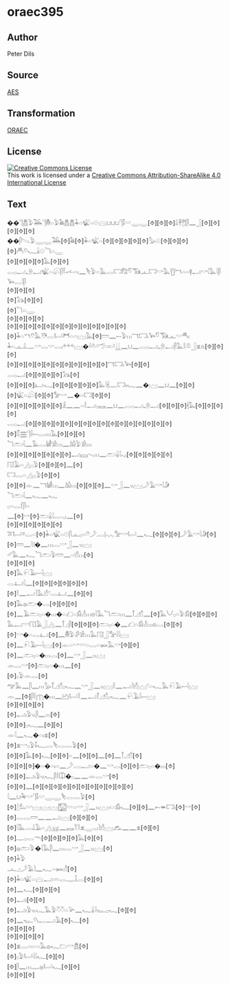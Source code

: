# oraec395

## Author

Peter Dils

## Source

[AES](https://github.com/simondschweitzer/aes)

## Transformation

[ORAEC](https://oraec.github.io/)

## License

<a rel="license" href="http://creativecommons.org/licenses/by-sa/4.0/"><img alt="Creative Commons License" style="border-width:0" src="https://i.creativecommons.org/l/by-sa/4.0/88x31.png" /></a><br />This work is licensed under a <a rel="license" href="http://creativecommons.org/licenses/by-sa/4.0/">Creative Commons Attribution-ShareAlike 4.0 International License</a>

## Text

��𓊹𓆣𓅱𓅒𓊹𓄟𓏏𓅱𓅉𓆣𓆣𓇓𓏏𓆤𓏏𓇳𓈍𓂓𓂓𓂓𓊹𓄤𓎟𓇾𓇾[⯑][⯑][⯑]𓏙𓋹𓊽𓌀𓋴𓈖𓃀[⯑][⯑][⯑][⯑][⯑]<br>
��𓋴𓌫𓅱𓇾𓇾𓅒[⯑]𓅉[⯑]𓇓𓏏𓆤𓏏[⯑][⯑][⯑][⯑][⯑]𓅭𓇳[⯑][⯑][⯑][⯑]𓄫𓄣𓆑𓏇𓇳𓆓𓏏𓇾<br>
[⯑][⯑][⯑][⯑]𓅓[⯑][⯑]<br>
𓂋𓊪𓂝𓄂𓂝𓆤𓏏𓋨𓋴𓍋𓌡𓏏𓏤𓈖𓌸𓅱𓏏𓅓𓂋𓉐𓀗𓎸𓃝𓊵𓉐𓎡𓅓𓊀𓎔𓏏𓏏𓊢𓂝𓎡𓇋𓅓𓇋𓋴𓅨𓂋𓇋𓋴<br>
[⯑][⯑][⯑]<br>
[⯑]𓃥[⯑][⯑]<br>
[⯑]𓆓𓏏𓇾<br>
[⯑][⯑][⯑][⯑]<br>
[⯑][⯑][⯑][⯑][⯑][⯑][⯑][⯑][⯑][⯑][⯑][⯑][⯑][⯑]𓇓𓏏𓎔𓄣𓅓𓇥𓂋𓂡𓋫𓏏𓏏𓈉𓅓[⯑]𓏠𓈖𓍿𓅱𓏥𓄓𓉐𓏤𓅨𓎸𓃝𓊵𓎟𓄪𓏤<br>
𓇓𓏏𓊵𓏙𓊃𓎡𓂋𓎟𓂋𓏤𓍬𓍬𓍬𓈉�𓏐𓏊𓃿𓅿𓏒𓍱𓋲𓈖𓂓𓈖𓂋𓊪𓂝𓄂𓂝𓋴𓅓𓎛𓌨𓃀𓁷𓁶[⯑][⯑][⯑]<br>
[⯑][⯑][⯑][⯑][⯑][⯑][⯑][⯑][⯑][⯑][⯑]𓄓𓉐𓏤𓅨[⯑][⯑]<br>
𓂋𓊪𓂝[⯑][⯑][⯑][⯑]𓃥[⯑]<br>
[⯑][⯑][⯑]𓂞𓆑[⯑][⯑][⯑][⯑][⯑]𓅓𓇋𓇩𓊃𓉐𓏤𓆑𓈖�𓈉𓈖𓂓𓈖[⯑][⯑]<br>
[⯑]𓆤𓏏𓋨[⯑][⯑]𓅡𓎡𓈖�𓏏𓉐[⯑][⯑]<br>
[⯑][⯑][⯑][⯑][⯑][⯑]𓏎𓈖𓈖𓏏𓎛𓂝𓊪𓈘𓈖𓂓𓈖𓂋𓊪𓂝𓄂𓂝[⯑][⯑][⯑]𓇩𓅓[⯑][⯑][⯑][⯑]<br>
𓂋𓊪𓂝[⯑][⯑][⯑][⯑][⯑][⯑][⯑][⯑][⯑][⯑][⯑][⯑][⯑][⯑][⯑][⯑]<br>
[⯑]𓏁𓈗𓊹𓌢𓍿𓂋𓏥𓅓[⯑][⯑][⯑]<br>
𓆓𓂧𓇋𓈖𓅓𓂋𓀎𓀀𓏥𓈖𓀌𓅱𓀀𓏥<br>
[⯑][⯑][⯑][⯑][⯑][⯑][⯑]𓂝𓈙𓇫𓏥𓈖𓂧𓏇𓇋𓈅𓏤[⯑][⯑][⯑][⯑][⯑]<br>
𓉔𓄿𓏏𓂻𓊪𓅱[⯑][⯑][⯑]𓈖[⯑]<br>
𓉐𓂋𓏏𓂻𓊪𓅱[⯑][⯑]<br>
[⯑][⯑]𓁹𓈖𓄓𓀎𓏥𓈖𓀌𓏥[⯑][⯑][⯑]𓈖𓎡𓃀𓈖𓏭𓈉𓌳𓄿𓎡𓇋𓀏<br>
𓆓𓂧𓇋𓈖𓆑𓈖𓆑<br>
𓊪𓏏𓂋𓆴𓋴𓏏<br>
𓈖[⯑]𓎡[⯑]𓂧𓏇𓇋𓂋𓈅𓏤𓈖[⯑]<br>
[⯑][⯑][⯑][⯑][⯑][⯑]<br>
𓎁𓂡𓎼𓂋𓏏[⯑]𓇓𓏏𓆤𓏏𓇳𓋴𓊵𓊪𓏏𓄣𓌳𓐙𓊤𓈅𓈅𓅡𓎡𓂡𓈖𓆑[⯑][⯑][⯑]𓌳𓄿𓎡𓇋𓀏[⯑][⯑]𓏠𓈖𓇋𓊧�𓈖𓏥𓂋𓎡𓃀𓈖𓏭𓈉<br>
𓄔𓅓𓈖𓆑𓆓𓂧𓅱𓏠𓈖𓏏𓀺𓏥[⯑]<br>
[⯑][⯑][⯑]<br>
[⯑]𓅓𓍯𓄿𓍿𓇋𓈉<br>
𓂋𓂞𓇋𓈖[⯑][⯑][⯑][⯑][⯑][⯑]<br>
[⯑]𓎛𓈖𓂝𓌙𓅓𓀺𓍢𓂋𓂞𓈖[⯑][⯑]<br>
[⯑]𓅓𓐍𓂧�𓂋[⯑][⯑][⯑][⯑]𓈖𓄿𓂧𓊪𓏏�𓏥�𓏏𓆎𓏏𓀁𓁐𓏥𓊖𓇋𓅓𓆓𓂧𓏥𓈖𓋾𓈎𓀸𓈖[⯑]𓅓𓄋𓊪𓏏𓅱𓀁[⯑][⯑][⯑]<br>
𓅓𓂝𓎡𓉔𓄿𓃀𓂻𓈖𓋾𓈎𓋴[⯑][⯑][⯑]𓂧𓊪𓏏�𓈖𓆎𓏏𓀁𓁐𓏥𓊖𓂋[⯑][⯑][⯑]𓎡�𓏏𓂋𓂞[⯑]𓈖𓄟𓅱𓀔𓀀𓏥𓅓𓉔𓃀𓅡𓇋𓇋𓈉<br>
[⯑]𓈖𓍯𓄿𓍿𓇋𓈉[⯑]𓁹𓏏𓎡𓎟𓏏𓂋𓏏𓍃𓅓𓎡[⯑][⯑][⯑]𓈖𓂧𓊪𓏏�𓏥𓂋[⯑]𓈖𓎡𓃀𓈖𓏭𓈉<br>
𓁹𓂋𓎡[⯑]𓂧𓊪𓏏�𓏥𓈖[⯑]<br>
[⯑]𓊪𓅱𓁹𓂋[⯑]<br>
𓅠𓅓𓈖𓋴𓈖𓏥𓅭𓋾𓈎𓀺𓊪𓆑𓈖𓎡𓃀𓈖𓏭𓈉𓎛𓈖𓂝𓌙𓀺𓈉𓍢𓏏𓆑𓅓𓍯𓄿𓍿𓇋𓈉<br>
𓁹𓈖[⯑]𓋴𓎛𓉲�𓏥𓈖𓂚𓂡𓎛𓈖𓂝𓋾𓈎𓀸𓊪𓆑𓈖𓍯𓄿𓇋𓍿𓈉<br>
[⯑][⯑][⯑][⯑]<br>
[⯑]𓂝𓏤𓅱𓏭𓋴𓈖𓏥[⯑]<br>
[⯑][⯑]𓊪𓆑𓈖[⯑][⯑]<br>
𓁹𓇋𓈖𓆑�𓏏𓏤𓁷[⯑]<br>
[⯑]𓁷𓎡𓊪𓅱𓄤𓆑𓂋𓌸𓂋𓂋𓅱[⯑]<br>
[⯑][⯑]𓅓[⯑]𓆑[⯑][⯑]𓏏𓈖[⯑][⯑]𓈖[⯑]𓈖𓋾𓈎𓀸[⯑]<br>
[⯑][⯑][⯑]�𓏏�𓏏𓏤𓏏𓈖𓌳𓐙𓂝𓏏�𓈖𓎡𓂋[⯑][⯑]𓂧𓊪𓏏�𓏥[⯑]<br>
[⯑][⯑]𓂝𓏤𓅱𓏭𓆑𓋴𓎛𓎳�𓊪𓈖𓈖𓁹𓂋𓎡[⯑]<br>
[⯑][⯑]𓈖[⯑][⯑][⯑][⯑][⯑][⯑][⯑][⯑][⯑][⯑][⯑]<br>
𓇋𓈖𓂓𓅆𓎡𓊹𓄤𓎟𓇾𓇾𓌸𓂋𓂋𓅱[⯑][⯑]𓇮𓅏𓎟𓈉𓈉𓈉𓉡𓎟𓏏𓎡𓃀𓈖𓏭𓈉𓋷𓀁𓆑[⯑][⯑]𓈖𓍉𓎂𓉐𓏤[⯑]𓎡[⯑]<br>
[⯑]𓂋𓂋𓏠𓈖𓈖𓂢𓈉[⯑][⯑][⯑][⯑]𓇋𓅓𓂋𓍑𓄿𓏏𓂻𓄚𓈖𓈘𓎝𓎛𓁷𓇾𓈅𓏤𓌙𓀺𓈉𓃹𓈖𓈖𓁷[⯑][⯑]<br>
[⯑]𓊃𓊪𓂋𓄭[⯑][⯑][⯑][⯑]𓅓[⯑][⯑]<br>
[⯑]𓐍𓂧𓅱�𓇋𓅓𓋴𓈖𓏥𓂋𓎡𓃀𓈖𓏭𓈉[⯑]<br>
[⯑]𓇓𓅱<br>
𓂜𓈎𓌳𓄿𓌙𓈖𓆑𓏏𓍃𓀭[⯑]<br>
[⯑]𓇓𓏏𓆤𓏏𓈍𓂝𓏛𓂋𓊃𓄥𓂋[⯑][⯑]<br>
[⯑]𓈖𓆑[⯑][⯑][⯑]<br>
[⯑]𓂝𓏤[⯑][⯑]<br>
[⯑]𓂝𓏤𓅱𓏭𓆑𓅓𓅱𓎤𓎤𓏏𓅪𓈖𓆑𓏇𓇋𓆊𓊪𓆑[⯑][⯑]<br>
[⯑]𓈖𓆊𓄣𓏤𓉻𓂝𓄿[⯑]𓆑[⯑]<br>
[⯑][⯑][⯑]<br>
[⯑][⯑][⯑][⯑]<br>
[⯑]𓁷𓂋𓏏𓇯𓅓𓐍𓆑𓂬𓎡𓆣[⯑]<br>
[⯑]𓊪𓅱𓂡𓇋𓇋𓆑[⯑][⯑]<br>
[⯑]𓋴𓈖𓏥𓊃𓐍𓂡𓆑[⯑][⯑]<br>
[⯑][⯑][⯑]<br>
